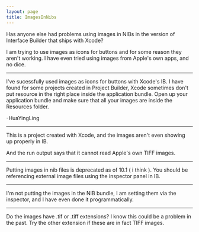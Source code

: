 ```yaml
---
layout: page
title: ImagesInNibs
---
```


Has anyone else had problems using images in NIBs in the version of Interface Builder that ships with Xcode?

I am trying to use images as icons for buttons and for some reason they aren't working. I have even tried using images from Apple's own apps, and no dice.

----
I've sucessfully used images as icons for buttons with Xcode's IB.  I have found for some projects created in Project Builder,  Xcode sometimes don't put resource in the right place inside the application bundle.  Open up your application bundle and make sure that all your images are inside the Resources folder.

-HuaYingLing

----

This is a project created with Xcode, and the images aren't even showing up properly in IB.

And the run output says that it cannot read Apple's own TIFF images.

----

Putting images in nib files is deprecated as of 10.1 ( i think ). You should be referencing external image files using the inspector panel in IB.

----

I'm not putting the images in the NIB bundle, I am setting them via the inspector, and I have even done it programmatically.

----

Do the images have .tif or .tiff extensions? I know this could be a problem in the past. Try the other extension if these are in fact TIFF images.

